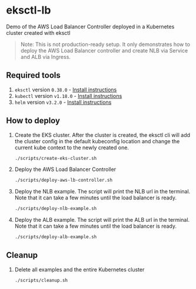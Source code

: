 # eksctl-lb

Demo of the AWS Load Balancer Controller deployed in a Kubernetes
cluster created with eksctl

> Note: This is not production-ready setup. It only demonstrates how
  to deploy the AWS Load Balancer controller and create NLB via
  Service and ALB via Ingress.

## Required tools
1. `eksctl` version `0.38.0` - [Install instructions](https://eksctl.io/introduction/#installation)
2. `kubectl` version `v1.18.0` - [Install instructions](https://kubernetes.io/docs/tasks/tools/install-kubectl/)
3. `helm` version `v3.2.0` - [Install instructions](https://helm.sh/docs/intro/install/)


## How to deploy

1. Create the EKS cluster. After the cluster is created, the eksctl
cli will add the cluster config in the default kubeconfig location and
change the current kube context to the newly created one.
    ```bash
    ./scripts/create-eks-cluster.sh
    ```

2. Deploy the AWS Load Balancer Controller

    ```bash
    ./scripts/deploy-aws-lb-controller.sh
    ```

3. Deploy the NLB example. The script will print the NLB url in the
terminal. Note that it can take a few minutes until the load balancer
is ready.

    ```bash
    ./scripts/deploy-nlb-example.sh
    ```

4. Deploy the ALB example. The script will print the ALB url in the
terminal. Note that it can take a few minutes until the load balancer
is ready.

    ```bash
    ./scripts/deploy-alb-example.sh
    ```

## Cleanup
1. Delete all examples and the entire Kubernetes cluster
    ```bash
    ./scripts/cleanup.sh
    ```
